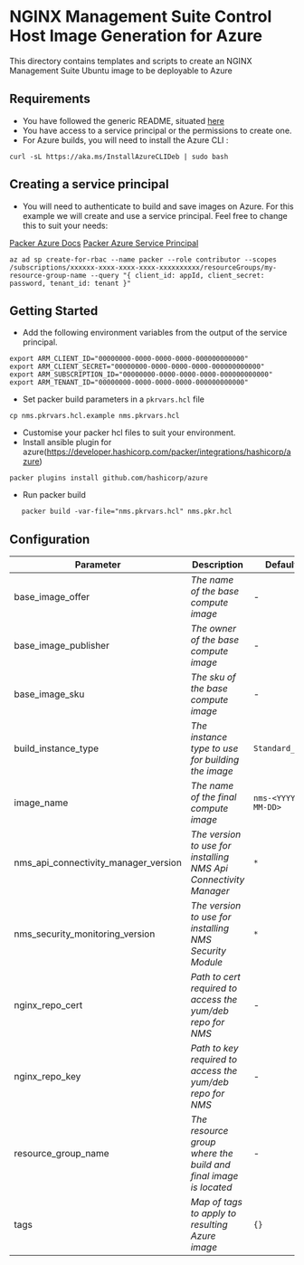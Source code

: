 # NGINX Management Suite Control Host Image Generation for Azure

This directory contains templates and scripts to create an NGINX Management Suite Ubuntu image to be deployable to Azure

## Requirements

- You have followed the generic README, situated [here](../../README.md)
- You have access to a service principal or the permissions to create one.
- For Azure builds, you will need to install the Azure CLI :

```shell
curl -sL https://aka.ms/InstallAzureCLIDeb | sudo bash
```

## Creating a service principal

- You will need to authenticate to build and save images on Azure. For this example we will create and use a service principal. Feel free to change this to suit your needs:

[Packer Azure Docs](https://developer.hashicorp.com/packer/plugins/builders/azure/arm)
[Packer Azure Service Principal](https://developer.hashicorp.com/packer/plugins/builders/azure#azure-active-directory-service-principal)

```shell
az ad sp create-for-rbac --name packer --role contributor --scopes /subscriptions/xxxxxx-xxxx-xxxx-xxxx-xxxxxxxxxx/resourceGroups/my-resource-group-name --query "{ client_id: appId, client_secret: password, tenant_id: tenant }"
```

## Getting Started

- Add the following environment variables from the output of the service principal.

```shell
export ARM_CLIENT_ID="00000000-0000-0000-0000-000000000000"
export ARM_CLIENT_SECRET="00000000-0000-0000-0000-000000000000"
export ARM_SUBSCRIPTION_ID="00000000-0000-0000-0000-000000000000"
export ARM_TENANT_ID="00000000-0000-0000-0000-000000000000"
```

- Set packer build parameters in a `pkrvars.hcl` file

```shell
cp nms.pkrvars.hcl.example nms.pkrvars.hcl
```

- Customise your packer hcl files to suit your environment.
- Install ansible plugin for azure(https://developer.hashicorp.com/packer/integrations/hashicorp/azure)

```shell
packer plugins install github.com/hashicorp/azure
```

- Run packer build

```shell
   packer build -var-file="nms.pkrvars.hcl" nms.pkr.hcl
```

## Configuration

| Parameter                            | Description                                                      | Default             | Required |
| ------------------------------------ | ---------------------------------------------------------------- | ------------------- | -------- |
| base_image_offer                     | _The name of the base compute image_                             | -                   | Yes      |
| base_image_publisher                 | _The owner of the base compute image_                            | -                   | Yes      |
| base_image_sku                       | _The sku of the base compute image_                              | -                   | Yes      |
| build_instance_type                  | _The instance type to use for building the image_                | `Standard_B1s`      | No       |
| image_name                           | _The name of the final compute image_                            | `nms-<YYYY-MM-DD>`  | No       |
| nms_api_connectivity_manager_version | _The version to use for installing NMS Api Connectivity Manager_ | `*`                 | No       |
| nms_security_monitoring_version      | _The version to use for installing NMS Security Module_          | `*`                 | No       |
| nginx_repo_cert                      | _Path to cert required to access the yum/deb repo for NMS_       | -                   | Yes      |
| nginx_repo_key                       | _Path to key required to access the yum/deb repo for NMS_        | -                   | Yes      |
| resource_group_name                  | _The resource group where the build and final image is located_  | -                   | Yes      |
| tags                                 | _Map of tags to apply to resulting Azure image_                  | `{}`                | No       |
